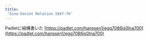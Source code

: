 ```yaml
---
title:
 'Sino-Soviet Relation 1947-79'
---
```


Padletに結構書いた
[https://padlet.com/hanssen1/egg7086is0lna700](https://padlet.com/hanssen1/egg7086is0lna700)
